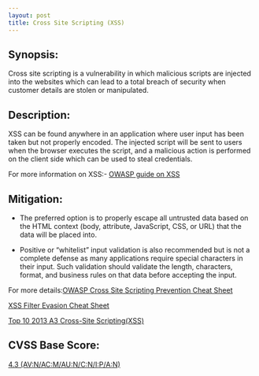 ```yaml
---
layout: post
title: Cross Site Scripting (XSS)
---
```

<!---
XSS
-->
Synopsis:
---------------
Cross site scripting is a vulnerability in which malicious scripts are injected into the websites which can lead to a total breach of security when customer details are stolen or manipulated.

Description: 
------------------
XSS can be found anywhere in an application where user input has been taken but not properly encoded. The injected script will be sent to users when the browser executes the script, and a malicious action is performed on the client side which can be used to steal credentials. 

For more information on XSS:-
[OWASP guide on XSS](https://www.owasp.org/index.php/Cross-site_Scripting_(XSS)) 

Mitigation: 
-------------

- The preferred option is to properly escape all untrusted data based on the HTML context (body, attribute, JavaScript, CSS, or URL) that the data will be placed into. 

- Positive or “whitelist” input validation is also recommended but is not a complete defense as many applications require special characters in their input. Such validation should  validate the length, characters, format, and business rules on that data before accepting the input.

 For more details:[OWASP Cross Site Scripting Prevention Cheat Sheet](https://www.owasp.org/index.php/XSS_(Cross_Site_Scripting)_Prevention_Cheat_Sheet) 

[XSS Filter Evasion Cheat Sheet](https://www.owasp.org/index.php/XSS_Filter_Evasion_Cheat_Sheet) 

[Top 10 2013 A3 Cross-Site Scripting(XSS)](https://www.owasp.org/index.php/Top_10_2013-A3-Cross-Site_Scripting_(XSS)) 



CVSS Base Score:
----------------

[4.3 (AV:N/AC:M/AU:N/C:N/I:P/A:N)](http://nvd.nist.gov/cvss.cfm?vector=(AV:N/AC:M/AU:N/C:N/I:P/A:N)&version=2.0) 

